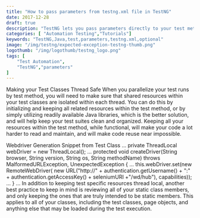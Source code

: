 ```yaml
---
title: "How to pass parameters from testng.xml file in TestNG"
date: 2017-12-28
draft: true
description: "TestNG lets you pass parameters directly to your test methods from the testng.xml file. You can also mark some parameters as optional."
categories: [ "Automation Testing","Tutorials"]
keywords: "TestNG,Java,test,parameters,testng.xml,optional"
image: "/img/testng/expected-exception-testng-thumb.png"
logothumb: "/img/logothumb/testng_logo.png"
tags: [
    "Test Automation",
    "TestNG","parameters"
]
---
```


Making your Test Classes Thread Safe
When you parallelize your test runs by test method, you will need to make sure that shared resources within your test classes are isolated within each thread. You can do this by initializing and keeping all related resources within the test method, or by simply utilizing readily available Java libraries, which is the better solution, and will help keep your test suites clean and organized. Keeping all your resources within the test method,  while functional, will make your code a lot harder to read and maintain, and will make code reuse near impossible.

Webdriver Generation Snippet from Test Class
...
private ThreadLocal<WebDriver> webDriver = new ThreadLocal<WebDriver>();
...
protected void createDriver(String browser, String version, String os, String methodName)
           throws MalformedURLException, UnexpectedException {
        ...
       this.webDriver.set(new RemoteWebDriver(
               new URL("http://" + authentication.getUsername() + ":" + authentication.getAccessKey() +
                        seleniumURI +"/wd/hub"), capabilities));
        ...
   }
...
In addition to keeping test specific resources thread local, another best practice to keep in mind is reviewing all of your static class members, and only keeping the ones that are truly intended to be static members. This applies to all of your classes, including the test classes, page objects, and anything else that may be loaded during the test execution.
